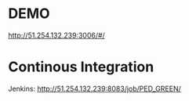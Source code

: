 # DEMO
  http://51.254.132.239:3006/#/

# Continous Integration
  Jenkins: http://51.254.132.239:8083/job/PED_GREEN/
  
